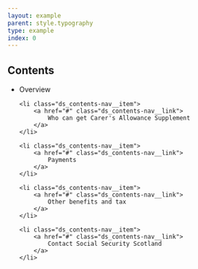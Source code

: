 ```yaml
---
layout: example
parent: style.typography
type: example
index: 0
---
```


<h2 class="gamma">Contents</h2>

<ul class="ds_contents-nav__list">
    <li class="ds_contents-nav__item">
        <span class="ds_contents-nav__link  ds_current">
            Overview
        </span>
    </li>

    <li class="ds_contents-nav__item">
        <a href="#" class="ds_contents-nav__link">
            Who can get Carer's Allowance Supplement
        </a>
    </li>

    <li class="ds_contents-nav__item">
        <a href="#" class="ds_contents-nav__link">
            Payments
        </a>
    </li>
    
    <li class="ds_contents-nav__item">
        <a href="#" class="ds_contents-nav__link">
            Other benefits and tax
        </a>
    </li>
    
    <li class="ds_contents-nav__item">
        <a href="#" class="ds_contents-nav__link">
            Contact Social Security Scotland
        </a>
    </li>
</ul>
